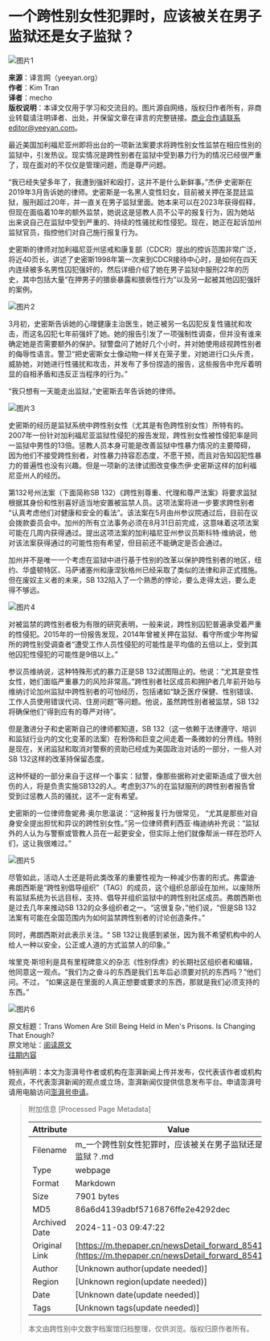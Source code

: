 # 一个跨性别女性犯罪时，应该被关在男子监狱还是女子监狱？

![图片1](https://image.thepaper.cn/publish/interaction/image/4/871/114.jpg)

**来源**：译言网（yeeyan.org）  
**作者**：Kim Tran  
**译者**：mecho  
**版权说明**：本译文仅用于学习和交流目的。图片源自网络，版权归作者所有，非商业转载请注明译者、出处，并保留文章在译言的完整链接。商业合作请联系editor@yeeyan.com。

最近美国加利福尼亚州即将出台的一项新法案要求将跨性别女性监禁在相应性别的监狱中，引发热议。现实情况是跨性别者在监狱中受到暴力行为的情况已经很严重了，现在面对的不仅仅是管理问题，而是尊严问题。

“我已经失望多年了，我遭到强奸和殴打，这并不是什么新鲜事。”杰伊·史密斯在2019年3月告诉她的律师。史密斯是一名黑人变性妇女，目前被关押在圣昆廷监狱，服刑超过20年，并一直关在男子监狱里面。她本来可以在2023年获得假释，但现在面临着10年的额外监禁，她说这是惩教人员不公平的报复行为，因为她站出来说自己在监狱中受到严重的、持续的性骚扰和性侵犯。现在，她正在起诉加州监狱官员，指控他们对自己施行报复行为。

史密斯的律师对加利福尼亚州惩戒和康复部（CDCR）提出的控诉范围非常广泛，将近40页长，讲述了史密斯1998年第一次来到CDCR接待中心时，是如何在四天内连续被多名男性囚犯强奸的，然后详细介绍了她在男子监狱中服刑22年的历史，其中包括大量“在押男子的猥亵暴露和猥亵性行为”以及另一起被其他囚犯强奸的案例。

![图片2](https://imagepphcloud.thepaper.cn/pph/image/80/910/307.jpg)

3月初，史密斯告诉她的心理健康主治医生，她正被另一名囚犯反复性骚扰和攻击，而这名囚犯七年前强奸了她。她的报告引发了一项强制性调查，但并没有谁来确定她是否需要额外的保护。狱警盘问了她好几个小时，并对她使用歧视跨性别者的侮辱性语言。警卫“把史密斯女士像动物一样关在笼子里，对她进行口头斥责，威胁她，对她进行性骚扰和攻击，并发布了多份捏造的报告，这些报告中充斥着明显的自相矛盾和违反正当程序的行为。”

“我只想有一天能走出监狱，”史密斯去年告诉她的律师。

![图片3](https://imagepphcloud.thepaper.cn/pph/image/80/910/309.jpg)

史密斯的经历是监狱系统中跨性别女性（尤其是有色跨性别女性）所特有的。2007年一份针对加利福尼亚监狱性侵犯的报告发现，跨性别女性被性侵犯率是同一监狱中男性的13倍。惩教人员本身可能是改善监狱中性暴力情况的主要障碍，因为他们不接受跨性别者，对性暴力持容忍态度，不愿干预，而且对告知囚犯性暴力的普遍性也没有兴趣。但是一项新的法律试图改变像杰伊·史密斯这样的加利福尼亚州人的经历。

第132号州法案（下面简称SB 132）《跨性别尊重、代理和尊严法案》将要求监狱根据其身份和性别喜好适当地安置被监禁人员。这项法案将进一步要求跨性别者 “认真考虑他们对健康和安全的看法”。该法案在5月由州参议院通过后，目前在议会拨款委员会中。加州的所有立法事务必须在8月31日前完成，这意味着这项法案可能在几周内获得通过。提出这项法案的加利福尼亚州参议员斯科特·维纳说，他对该法案获得通过的可能性抱有希望，但目前还不能确定是否会通过。

加州并不是唯一一个考虑在监狱中进行基于性别的改革以保护跨性别者的地区，纽约、华盛顿特区、马萨诸塞州和康涅狄格州已经采取了类似的法律和非正式措施。但在废奴主义者的未来，SB 132陷入了一个熟悉的悖论，要么走得太远，要么走得不够远。

![图片4](https://imagepphcloud.thepaper.cn/pph/image/80/910/310.jpg)

对被监禁的跨性别者极为有限的研究表明，一般来说，跨性别囚犯普遍承受着严重的性侵犯。2015年的一份报告发现，2014年曾被关押在监狱、看守所或少年拘留所的跨性别受调查者“遭受工作人员性侵犯的可能性是平均值的五倍以上，受到其他囚犯性侵犯的可能性是9倍以上。”

参议员维纳说，这种特殊形式的暴力正是SB 132试图阻止的。他说：“尤其是变性女性，她们面临严重暴力的风险非常高。”跨性别者社区成员和拥护者几年前开始与维纳讨论加州监狱中跨性别者的可怕经历，包括诸如“缺乏医疗保健、性别错误、工作人员使用错误代词、住房问题”等问题。他说，虽然跨性别者被监禁，SB 132将确保他们“得到应有的尊严对待”。

但是激进分子和史密斯自己的律师都知道，SB 132（这一依赖于法律遵守、培训和监狱行业内的文化变革的法案）在粉饰和巨变之间走着一条微妙的分界线。特别是现在，关闭监狱和取消对警察的资助已经成为美国政治对话的一部分，一些人对SB 132这样的改革持保留态度。

这种怀疑的一部分来自于这样一个事实：狱警，像那些据称对史密斯造成了很大创伤的人，将是负责实施SB132的人。考虑到37%的在监狱服刑的跨性别者报告曾受到过惩教人员的骚扰，这不一定有希望。

史密斯的一位律师詹妮弗·奥尔思温说：“这种报复行为很常见， “尤其是那些对自身安全提出担忧和异议的跨性别女性。”另一位律师费利西亚·梅迪纳补充说：“监狱外的人认为与警察或管教人员在一起更安全，但实际上他们就像帮派一样在恐吓人们，这让我很难过。”

![图片5](https://imagepphcloud.thepaper.cn/pph/image/80/910/311.jpg)

尽管如此，活动人士还是将此类改革的重要性视为一种减少伤害的形式。弗雷迪·弗朗西斯是“跨性别倡导组织”（TAG）的成员，这个组织总部设在加州，以废除所有监狱系统为长远目标，支持、倡导并组织监狱中的跨性别社区成员。弗朗西斯也是过去几年来推动SB 132的众多组织者之一。“这很复杂，”他们说，“但是SB 132法案有可能在全国范围内为如何监禁跨性别者的讨论创造条件。”

同时，弗朗西斯对此表示关注。“ SB 132让我感到紧张，因为我不希望机构中的人给人一种以安全，公正或人道的方式监禁人的印象。”

埃里克·斯坦利是具有里程碑意义的杂志《性别俘虏》的长期社区组织者和编辑，他同意这一观点。“我们为之奋斗的东西是我们五年后必须要对抗的东西吗？”他们问。不过， “如果这是在里面的人真正想要或要求的东西，那就是我们必须支持的东西。”

![图片6](https://imagepphcloud.thepaper.cn/pph/image/80/910/312.jpg)

原文标题：Trans Women Are Still Being Held in Men's Prisons. Is Changing That Enough?  
原文地址：[阅读原文](https://www.vice.com/en_us/article/ep4mkn/trans-women-mens-prison-california-bill-132)  
[往期内容](http://mp.weixin.qq.com/s?__biz=MjM5NDIzMzU4MA==&mid=2649881847&idx=1&sn=a52366d0398d860d7189343e47ddac63&chksm=be8fb17489f83862d48081515a47d31f5db6cdd9a53557aa0d893d80ad67f4fa511330645b29#rd)

特别声明：本文为澎湃号作者或机构在澎湃新闻上传并发布，仅代表该作者或机构观点，不代表澎湃新闻的观点或立场，澎湃新闻仅提供信息发布平台。申请澎湃号请用电脑访问[澎湃号申请](https://renzheng.thepaper.cn)。

> 附加信息 [Processed Page Metadata]
>
> | Attribute       | Value                                  |
> |-----------------|----------------------------------------|
> | Filename        | m_一个跨性别女性犯罪时，应该被关在男子监狱还是女子监狱？.md                             |
> | Type            | webpage                                 |
> | Format          | Markdown                               |
> | Size            | 7901 bytes                           |
> | MD5             | 86a6d4139adbf5716876ffe2e4292dec                                  |
> | Archived Date   | 2024-11-03 09:47:22                             |
> | Original Link   | [https://m.thepaper.cn/newsDetail_forward_8541731](https://m.thepaper.cn/newsDetail_forward_8541731)                         |
> | Author          | [Unknown author(update needed)]                              |
> | Region          | [Unknown region(update needed)]                              |
> | Date            | [Unknown date(update needed)]                                 |
> | Tags            | [Unknown tags(update needed)]                                 |
>
> 本文由跨性别中文数字档案馆归档整理，仅供浏览。版权归原作者所有。
>